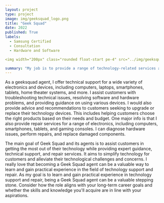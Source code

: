```yaml
---
layout: project
type: project
image: img/geeksquad_logo.png
title: "Geek Squad"
date: 2022
published: True
labels:
  - Samsung Certified 
  - Consultation 
  - Hardware and Software

<img width="200px" class="rounded float-start pe-4" src="../img/geeksquad_logo.png>

summary: "My job is to provide a range of technology-related services and solutions to consumers and businesses. "
---
```


As a geeksquad agent, I offer technical support for a wide variety of electronics and devices, including computers, laptops, smartphones, tablets, home theater systems, and more. I assist customers with troubleshooting technical issues, resolving software and hardware problems, and providing guidance on using various devices. I would also provide advice and recommendations to customers seeking to upgrade or replace their technology devices. This includes helping customers choose the right products based on their needs and budget. One major info is that I also provide repair services for a range of electronics, including computers, smartphones, tablets, and gaming consoles. I can diagnose hardware issues, perform repairs, and replace damaged components.

The main goal of Geek Squad and its agents is to assist customers in getting the most out of their technology while providing expert guidance, technical support, and repair services. It aims to simplify technology for customers and alleviate their technological challenges and concerns. I really love that becoming a Geek Squad agent can be a valuable way to learn and gain practical experience in the field of technology support and repair. As my goal is to learn and gain practical experience in technology support and repair, being a Geek Squad agent can be a valuable stepping stone. Consider how the role aligns with your long-term career goals and whether the skills and knowledge you'll acquire are in line with your aspirations.
